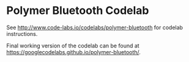 Polymer Bluetooth Codelab
=========================

See http://www.code-labs.io/codelabs/polymer-bluetooth for codelab instructions.

Final working version of the codelab can be found at https://googlecodelabs.github.io/polymer-bluetooth/.
